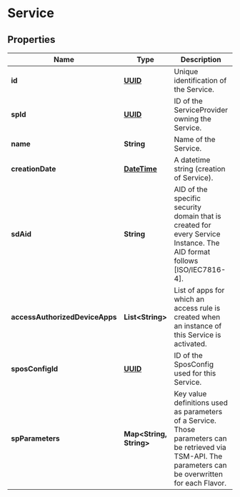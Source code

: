 # Service

## Properties
Name | Type | Description | Notes
------------ | ------------- | ------------- | -------------
**id** | [**UUID**](UUID.md) | Unique identification of the Service. |  [optional]
**spId** | [**UUID**](UUID.md) | ID of the ServiceProvider owning the Service. |  [optional]
**name** | **String** | Name of the Service. | 
**creationDate** | [**DateTime**](DateTime.md) | A datetime string (creation of Service). |  [optional]
**sdAid** | **String** | AID of the specific security domain that is created for every Service Instance. The AID format follows [ISO/IEC7816-4]. |  [optional]
**accessAuthorizedDeviceApps** | **List&lt;String&gt;** | List of apps for which an access rule is created when an instance of this Service is activated. |  [optional]
**sposConfigId** | [**UUID**](UUID.md) | ID of the SposConfig used for this Service. |  [optional]
**spParameters** | **Map&lt;String, String&gt;** | Key value definitions used as parameters of a Service. Those parameters can be retrieved via TSM-API. The parameters can be overwritten for each Flavor. |  [optional]
